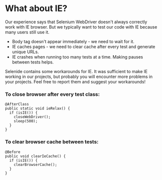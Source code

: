# What about IE?
Our experience says that Selenium WebDriver doesn't always correctly work with IE browser. But we typically
want to test our code with IE because many users still use it.

* Body tag doesn't appear immediately - we need to wait for it.
* IE caches pages - we need to clear cache after every test and generate unique URLs.
* IE crashes when running too many tests at a time. Making pauses between tests helps.

Selenide contains some workarounds for IE. It was sufficient to make IE working in our projects, but probably you will encounter more problems in your projects. Feel free to report them and suggest your workarounds!

### To close browser after every test class:
    @AfterClass
    public static void ieRelax() {
      if (isIE()) {
        closeWebDriver();
        sleep(500);
      }
    }

### To clear browser cache between tests:
    @Before
    public void clearIeCache() {
      if (isIE()) {
        clearBrowserCache();
      }
    }